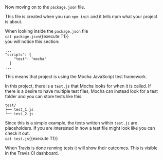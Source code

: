 Now moving on to the `package.json` file.

This file is created when you run `npm init` and it tells npm what your project is about. 

When looking inside the `package.json` file  
`cat package.json`{{execute T1}}   
you will notice this section:
```
...
"scripts": {
    "test": "mocha"
  }
...
```

This means that project is using the Mocha JavaScript test framework.  

In this project, there is a `test.js` that Mocha looks for when it is called. If there is a desire to have multiple test files,
Mocha can instead look for a test folder and you can store tests like this:

```
test/
├── test_1.js
└── test_2.js
```

Since this is a simple example, the tests written within `test.js` are placeholders.
If you are interested in how a test file might look like you can check it out.  
`cat test.js`{{execute T1}}  

When Travis is done running tests it will show their outcomes. This is visible in the Travis CI dashboard.
